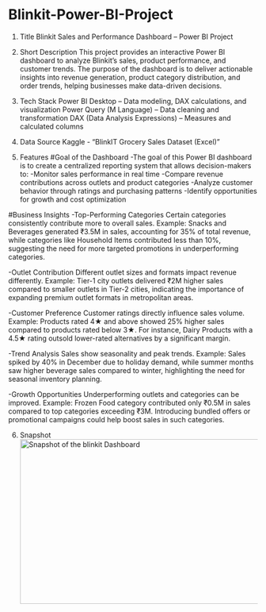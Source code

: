 # Blinkit-Power-BI-Project
1. Title 
Blinkit Sales and Performance Dashboard – Power BI Project

2. Short Description 
This project provides an interactive Power BI dashboard to analyze Blinkit’s sales, product performance, and customer trends. The purpose of the dashboard is to deliver actionable insights into revenue generation, product category distribution, and order trends, helping businesses make data-driven decisions.

3. Tech Stack
Power BI Desktop – Data modeling, DAX calculations, and visualization
Power Query (M Language) – Data cleaning and transformation
DAX (Data Analysis Expressions) – Measures and calculated columns

4. Data Source
Kaggle - “BlinkIT Grocery Sales Dataset (Excel)”

5. Features
#Goal of the Dashboard
-The goal of this Power BI dashboard is to create a centralized reporting system that allows decision-makers to:
-Monitor sales performance in real time
-Compare revenue contributions across outlets and product categories
-Analyze customer behavior through ratings and purchasing patterns
-Identify opportunities for growth and cost optimization

#Business Insights
-Top-Performing Categories
Certain categories consistently contribute more to overall sales.
Example: Snacks and Beverages generated ₹3.5M in sales, accounting for 35% of total revenue, while categories like Household Items contributed less than 10%, suggesting the need for more targeted promotions in underperforming categories.

-Outlet Contribution
 Different outlet sizes and formats impact revenue differently.
 Example: Tier-1 city outlets delivered ₹2M higher sales compared to smaller outlets in Tier-2 cities, indicating the   importance of expanding premium outlet formats in metropolitan areas.

-Customer Preference
 Customer ratings directly influence sales volume.
 Example: Products rated 4★ and above showed 25% higher sales compared to products rated below 3★. For instance, Dairy Products with a 4.5★ rating outsold lower-rated alternatives by a significant margin.

-Trend Analysis
Sales show seasonality and peak trends.
Example: Sales spiked by 40% in December due to holiday demand, while summer months saw higher beverage sales compared to winter, highlighting the need for seasonal inventory planning.

-Growth Opportunities
Underperforming outlets and categories can be improved.
Example: Frozen Food category contributed only ₹0.5M in sales compared to top categories exceeding ₹3M. Introducing bundled offers or promotional campaigns could help boost sales in such categories.

6. Snapshot
   <img width="658" height="332" alt="Snapshot of the blinkit Dashboard" src="https://github.com/user-attachments/assets/8fb1ac81-8dbe-49c2-a556-76ce90b10cb9" />

   
